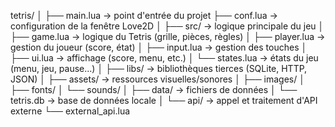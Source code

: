 tetris/
│
├── main.lua            → point d'entrée du projet
├── conf.lua            → configuration de la fenêtre Love2D
│
├── src/                → logique principale du jeu
│   ├── game.lua        → logique du Tetris (grille, pièces, règles)
│   ├── player.lua      → gestion du joueur (score, état)
│   ├── input.lua       → gestion des touches
│   ├── ui.lua          → affichage (score, menu, etc.)
│   └── states.lua      → états du jeu (menu, jeu, pause...)
│
├── libs/               → bibliothèques tierces (SQLite, HTTP, JSON)
│
├── assets/             → ressources visuelles/sonores
│   ├── images/
│   ├── fonts/
│   └── sounds/
│
├── data/               → fichiers de données
│   └── tetris.db       → base de données locale
│
└── api/                → appel et traitement d'API externe
    └── external_api.lua

